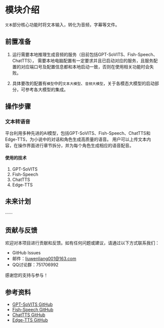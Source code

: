 # 模块介绍
`文本`部分核心功能时将文本输入，转化为音频，字幕等文件。

## 前置准备
1. 运行需要本地推理生成音频的服务（目前包括GPT-SoVITS、Fish-Speech、ChatTTS），
需要本地电脑配置有一定要求并且已启动对应的服务，且服务配置的对应端口号及配置信息都和本地启动一致，否则在使用相关功能时会失败。

2. 具体要改的配置有`模型`中的`文本大模型`、`音频大模型`，关于各模态大模型的启动部分，可参考各大模型的集成。



## 操作步骤
### 文本转语音
平台利用多种先进的AI模型，包括GPT-SoVITS、Fish-Speech、ChatTTS和Edge-TTS，为小说中的对话和角色生成高质量的语音。
用户可以上传文本内容，在操作界面进行章节拆分，并为每个角色生成相应的语音配音。

#### 使用的技术
1. GPT-SoVITS
2. Fish-Speech
3. ChatTTS
4. Edge-TTS


## 未来计划
······

## 贡献与反馈
欢迎对本项目进行贡献和反馈。如有任何问题或建议，请通过以下方式联系我们：
- GitHub Issues
- 邮件：liuwenliang001@163.com
- QQ讨论群：751706992

感谢您的支持与参与！

## 参考资料
- [GPT-SoVITS GitHub](https://github.com/RVC-Boss/GPT-SoVITS)
- [Fish-Speech GitHub](https://github.com/fishaudio/fish-speech)
- [ChatTTS GitHub](https://github.com/2noise/ChatTTS)
- [Edge-TTS GitHub](https://github.com/rany2/edge-tts)
